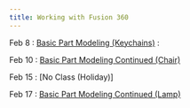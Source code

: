 ```yaml
---
title: Working with Fusion 360
---
```


Feb 8
: [Basic Part Modeling (Keychains)](#) :

Feb 10
: [Basic Part Modeling Continued (Chair)](#)

Feb 15
: [No Class (Holiday)]
  
Feb 17
: [Basic Part Modeling Continued (Lamp)](#)
